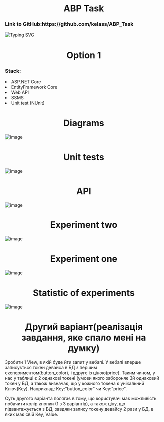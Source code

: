 
<h1 align="center">ABP Task</h1>
<h3>Link to GitHub:https://github.com/kelass/ABP_Task</h3>

[![Typing SVG](https://readme-typing-svg.demolab.com?font=Fira+Code&pause=1000&center=true&width=435&lines=Created+by+Prysukha+Mykola)](https://git.io/typing-svg)

<h1 align="center">Option 1</h1>
<h3>Stack:</h3>
<li>ASP.NET Core</li>
<li>EntityFramework Core</li>
<li>Web API</li>
<li>SSMS</li>
<li>Unit test (NUnit)</li>
<h1 align="center">Diagrams</h1>

![image](https://user-images.githubusercontent.com/69418373/233869185-b54581da-8a34-41b9-9714-7391f6794f2e.png)

<h1 align="center">Unit tests</h1>

![image](https://user-images.githubusercontent.com/69418373/234336152-07c979dd-b492-4e56-8f22-b35fce52b698.png)

<h1 align="center">API</h1>

![image](https://user-images.githubusercontent.com/69418373/234336326-7ff9d10e-f85b-4447-a94a-ee49a43ea5ac.png)

<h1 align="center">Experiment two</h1>

![image](https://user-images.githubusercontent.com/69418373/234336439-f8d046b1-83c2-4ac8-a161-900114944bd4.png)

<h1 align="center">Experiment one</h1>

![image](https://user-images.githubusercontent.com/69418373/234336723-31e30c36-4096-4571-9d20-91dfec6b229f.png)

<h1 align="center">Statistic of experiments</h1>

![image](https://user-images.githubusercontent.com/69418373/234336790-5183fe22-6271-4ca8-8d64-a65025b8ffad.png)

<h1 align="center">Другий варіант(реалізація завдання, яке спало мені на думку)</h1>
<p>Зробити 1 View, в якій буде йти запит у вебапі. У вебапі вперше записується токен девайса в БД з першим експериментом(button_color), і вдруге із ціною(price). Таким чином, у нас у таблиці є 2 однакові токені (умови якого забороняє 3й однаковий токен у БД, а також визначає, що у кожного токена є унікальний Ключ(Key). Наприклад: Key:"button_color" чи Key:"price".

Суть другого варіанта полягає в тому, що користувач має можливість побачити колір кнопки (1 з 3 варіантів), а також ціну, що підвантажується з БД, завдяки запису токену девайсу 2 рази у БД, в яких має свiй Key, Value.</p>
